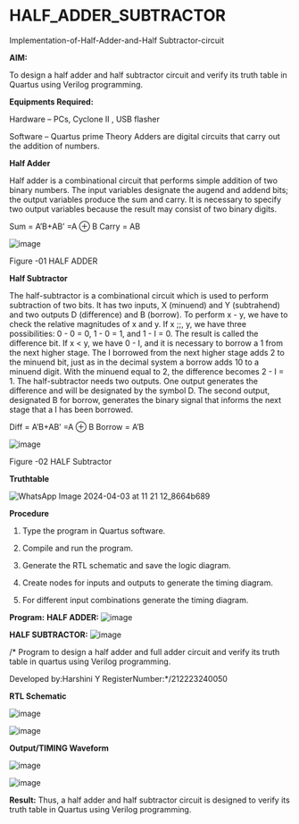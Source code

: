 # HALF_ADDER_SUBTRACTOR

Implementation-of-Half-Adder-and-Half Subtractor-circuit

**AIM:**

To design a half adder and half subtractor circuit and verify its truth table in Quartus using Verilog programming.

**Equipments Required:**

Hardware – PCs, Cyclone II , USB flasher 

Software – Quartus prime Theory Adders are digital circuits that carry out the addition of numbers.

**Half Adder**

Half adder is a combinational circuit that performs simple addition of two binary numbers. The input variables designate the augend and addend bits; the output variables produce the sum and carry. It is necessary to specify two output variables because the result may consist of two binary digits.

Sum = A’B+AB’ =A ⊕ B Carry = AB

![image](https://github.com/naavaneetha/HALF_ADDER_SUBTRACTOR/assets/154305477/bd4a0b2c-cdbc-4184-ab08-81578f121e1f)

Figure -01 HALF ADDER

**Half Subtractor**

The half-subtractor is a combinational circuit which is used to perform subtraction of two bits. It has two inputs, X (minuend) and Y (subtrahend) and two outputs D (difference) and B (borrow). To perform x - y, we have to check the relative magnitudes of x and y. If x ;;, y, we have three possibilities: 0 - 0 = 0, 1 - 0 = 1, and 1 - I = 0. The result is called the difference bit. If x < y, we have 0 - I, and it is necessary to borrow a 1 from the next higher stage. The I borrowed from the next higher stage adds 2 to the minuend bit, just as in the decimal system a borrow adds 10 to a minuend digit. With the minuend equal to 2, the difference becomes 2 - I = 1. The half-subtractor needs two outputs. One output generates the difference and will be designated by the symbol D. The second output, designated B for borrow, generates the binary signal that informs the next stage that a I has been borrowed. 

Diff = A’B+AB’ =A ⊕ B
Borrow = A’B

 ![image](https://github.com/naavaneetha/HALF_ADDER_SUBTRACTOR/assets/154305477/d76b099c-513f-4e7c-843a-e2fd028a531a)

Figure -02 HALF Subtractor

**Truthtable**

![WhatsApp Image 2024-04-03 at 11 21 12_8664b689](https://github.com/harshiniyu/HALF_ADDER_SUBTRACTOR/assets/144979786/678b3dbf-a998-4b5a-b9ae-21bfa2bad85b)

**Procedure**

1.	Type the program in Quartus software.

2.	Compile and run the program.

3.	Generate the RTL schematic and save the logic diagram.

4.	Create nodes for inputs and outputs to generate the timing diagram.

5.	For different input combinations generate the timing diagram.


**Program:**
**HALF ADDER:**
![image](https://github.com/harshiniyu/HALF_ADDER_SUBTRACTOR/assets/144979786/cf782726-a0aa-4c57-8046-bdb1ef1ea885) 


**HALF SUBTRACTOR:**
![image](https://github.com/harshiniyu/HALF_ADDER_SUBTRACTOR/assets/144979786/2874bd11-bbae-4e70-ada2-ebd5220848f6)


/* Program to design a half adder and full adder circuit and verify its truth table in quartus using Verilog programming.

Developed by:Harshini Y
RegisterNumber:*/212223240050

**RTL Schematic**

![image](https://github.com/harshiniyu/HALF_ADDER_SUBTRACTOR/assets/144979786/c565b323-7c6b-4be2-85a6-705a33f473cf)


![image](https://github.com/harshiniyu/HALF_ADDER_SUBTRACTOR/assets/144979786/c8c555de-b996-495b-a04f-d4e43c53f24a)





**Output/TIMING Waveform**

![image](https://github.com/harshiniyu/HALF_ADDER_SUBTRACTOR/assets/144979786/d44dac75-8fc4-47be-88fe-88be17aa920d)



![image](https://github.com/harshiniyu/HALF_ADDER_SUBTRACTOR/assets/144979786/f6b42c54-072c-48d8-bad4-3b39391c7adc)



**Result:**
Thus, a half adder and half subtractor circuit is designed to verify its truth table in Quartus using Verilog programming.
